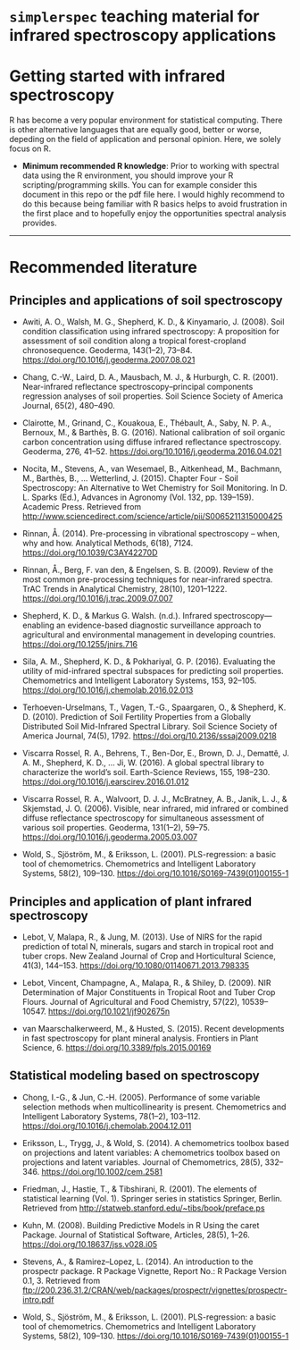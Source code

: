 `simplerspec` teaching material for infrared spectroscopy applications
================

# Getting started with infrared spectroscopy

R has become a very popular environment for statistical computing. There
is other alternative languages that are equally good, better or worse,
depeding on the field of application and personal opinion. Here, we
solely focus on R.

  - **Minimum recommended R knowledge**: Prior to working with spectral
    data using the R environment, you should improve your R
    scripting/programming skills. You can for example consider this
    document in this repo or the pdf file here. I would highly recommend
    to do this because being familiar with R basics helps to avoid
    frustration in the first place and to hopefully enjoy the
    opportunities spectral analysis provides.

-----

# Recommended literature

## Principles and applications of soil spectroscopy

  - Awiti, A. O., Walsh, M. G., Shepherd, K. D., & Kinyamario, J.
    (2008). Soil condition classification using infrared spectroscopy: A
    proposition for assessment of soil condition along a tropical
    forest-cropland chronosequence. Geoderma, 143(1–2), 73–84.
    <https://doi.org/10.1016/j.geoderma.2007.08.021>

  - Chang, C.-W., Laird, D. A., Mausbach, M. J., & Hurburgh, C. R.
    (2001). Near-infrared reflectance spectroscopy–principal components
    regression analyses of soil properties. Soil Science Society of
    America Journal, 65(2), 480–490.

  - Clairotte, M., Grinand, C., Kouakoua, E., Thébault, A., Saby, N. P.
    A., Bernoux, M., & Barthès, B. G. (2016). National calibration of
    soil organic carbon concentration using diffuse infrared reflectance
    spectroscopy. Geoderma, 276, 41–52.
    <https://doi.org/10.1016/j.geoderma.2016.04.021>

  - Nocita, M., Stevens, A., van Wesemael, B., Aitkenhead, M., Bachmann,
    M., Barthès, B., … Wetterlind, J. (2015). Chapter Four - Soil
    Spectroscopy: An Alternative to Wet Chemistry for Soil Monitoring.
    In D. L. Sparks (Ed.), Advances in Agronomy (Vol. 132, pp. 139–159).
    Academic Press. Retrieved from
    <http://www.sciencedirect.com/science/article/pii/S0065211315000425>

  - Rinnan, Å. (2014). Pre-processing in vibrational spectroscopy –
    when, why and how. Analytical Methods, 6(18), 7124.
    <https://doi.org/10.1039/C3AY42270D>

  - Rinnan, Å., Berg, F. van den, & Engelsen, S. B. (2009). Review of
    the most common pre-processing techniques for near-infrared spectra.
    TrAC Trends in Analytical Chemistry, 28(10), 1201–1222.
    <https://doi.org/10.1016/j.trac.2009.07.007>

  - Shepherd, K. D., & Markus G. Walsh. (n.d.). Infrared
    spectroscopy—enabling an evidence-based diagnostic surveillance
    approach to agricultural and environmental management in developing
    countries. <https://doi.org/10.1255/jnirs.716>

  - Sila, A. M., Shepherd, K. D., & Pokhariyal, G. P. (2016). Evaluating
    the utility of mid-infrared spectral subspaces for predicting soil
    properties. Chemometrics and Intelligent Laboratory Systems, 153,
    92–105. <https://doi.org/10.1016/j.chemolab.2016.02.013>

  - Terhoeven-Urselmans, T., Vagen, T.-G., Spaargaren, O., & Shepherd,
    K. D. (2010). Prediction of Soil Fertility Properties from a
    Globally Distributed Soil Mid-Infrared Spectral Library. Soil
    Science Society of America Journal, 74(5), 1792.
    <https://doi.org/10.2136/sssaj2009.0218>

  - Viscarra Rossel, R. A., Behrens, T., Ben-Dor, E., Brown, D. J.,
    Demattê, J. A. M., Shepherd, K. D., … Ji, W. (2016). A global
    spectral library to characterize the world’s soil. Earth-Science
    Reviews, 155, 198–230.
    <https://doi.org/10.1016/j.earscirev.2016.01.012>

  - Viscarra Rossel, R. A., Walvoort, D. J. J., McBratney, A. B., Janik,
    L. J., & Skjemstad, J. O. (2006). Visible, near infrared, mid
    infrared or combined diffuse reflectance spectroscopy for
    simultaneous assessment of various soil properties. Geoderma,
    131(1–2), 59–75. <https://doi.org/10.1016/j.geoderma.2005.03.007>

  - Wold, S., Sjöström, M., & Eriksson, L. (2001). PLS-regression: a
    basic tool of chemometrics. Chemometrics and Intelligent Laboratory
    Systems, 58(2), 109–130.
    <https://doi.org/10.1016/S0169-7439(01)00155-1>

## Principles and application of plant infrared spectroscopy

  - Lebot, V, Malapa, R., & Jung, M. (2013). Use of NIRS for the rapid
    prediction of total N, minerals, sugars and starch in tropical root
    and tuber crops. New Zealand Journal of Crop and Horticultural
    Science, 41(3), 144–153.
    <https://doi.org/10.1080/01140671.2013.798335>

  - Lebot, Vincent, Champagne, A., Malapa, R., & Shiley, D. (2009). NIR
    Determination of Major Constituents in Tropical Root and Tuber Crop
    Flours. Journal of Agricultural and Food Chemistry, 57(22),
    10539–10547. <https://doi.org/10.1021/jf902675n>

  - van Maarschalkerweerd, M., & Husted, S. (2015). Recent developments
    in fast spectroscopy for plant mineral analysis. Frontiers in Plant
    Science, 6. <https://doi.org/10.3389/fpls.2015.00169>

## Statistical modeling based on spectroscopy

  - Chong, I.-G., & Jun, C.-H. (2005). Performance of some variable
    selection methods when multicollinearity is present. Chemometrics
    and Intelligent Laboratory Systems, 78(1–2), 103–112.
    <https://doi.org/10.1016/j.chemolab.2004.12.011>

  - Eriksson, L., Trygg, J., & Wold, S. (2014). A chemometrics toolbox
    based on projections and latent variables: A chemometrics toolbox
    based on projections and latent variables. Journal of Chemometrics,
    28(5), 332–346. <https://doi.org/10.1002/cem.2581>

  - Friedman, J., Hastie, T., & Tibshirani, R. (2001). The elements of
    statistical learning (Vol. 1). Springer series in statistics
    Springer, Berlin. Retrieved from
    <http://statweb.stanford.edu/~tibs/book/preface.ps>

  - Kuhn, M. (2008). Building Predictive Models in R Using the caret
    Package. Journal of Statistical Software, Articles, 28(5), 1–26.
    <https://doi.org/10.18637/jss.v028.i05>

  - Stevens, A., & Ramirez–Lopez, L. (2014). An introduction to the
    prospectr package. R Package Vignette, Report No.: R Package Version
    0.1, 3. Retrieved from
    <ftp://200.236.31.2/CRAN/web/packages/prospectr/vignettes/prospectr-intro.pdf>

  - Wold, S., Sjöström, M., & Eriksson, L. (2001). PLS-regression: a
    basic tool of chemometrics. Chemometrics and Intelligent Laboratory
    Systems, 58(2), 109–130.
    <https://doi.org/10.1016/S0169-7439(01)00155-1>
